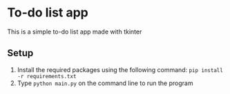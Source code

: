 # To-do list app
This is a simple to-do list app made with tkinter

## Setup
1. Install the required packages using the following command: `pip install -r requirements.txt`
2. Type `python main.py` on the command line to run the program
